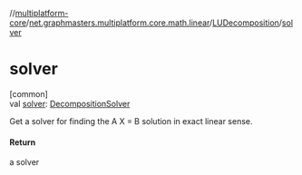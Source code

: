 //[multiplatform-core](../../../index.md)/[net.graphmasters.multiplatform.core.math.linear](../index.md)/[LUDecomposition](index.md)/[solver](solver.md)

# solver

[common]\
val [solver](solver.md): [DecompositionSolver](../-decomposition-solver/index.md)

Get a solver for finding the A  X = B solution in exact linear sense.

#### Return

a solver
